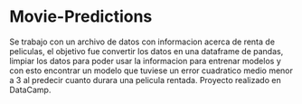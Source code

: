 # Movie-Predictions

Se trabajo con un archivo de datos con informacion acerca de renta de peliculas, el objetivo fue convertir los datos en una dataframe de pandas, limpiar los datos para poder usar la informacion para entrenar modelos y con esto encontrar un modelo que tuviese un error cuadratico medio menor a 3 al predecir cuanto durara una pelicula rentada. Proyecto realizado en DataCamp.